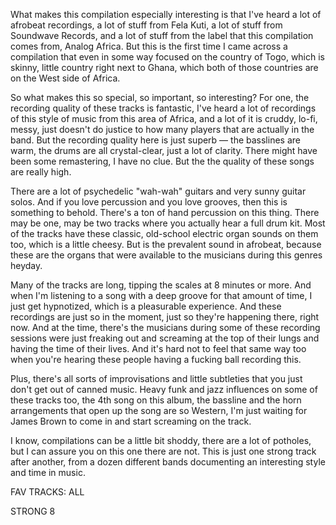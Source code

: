 What makes this compilation especially interesting is that I've heard a lot of afrobeat recordings, a lot of stuff from Fela Kuti, a lot of stuff from Soundwave Records, and a lot of stuff from the label that this compilation comes from, Analog Africa. But this is the first time I came across a compilation that even in some way focused on the country of Togo, which is skinny, little country right next to Ghana, which both of those countries are on the West side of Africa.

So what makes this so special, so important, so interesting? For one, the recording quality of these tracks is fantastic, I've heard a lot of recordings of this style of music from this area of Africa, and a lot of it is cruddy, lo-fi, messy, just doesn't do justice to how many players that are actually in the band. But the recording quality here is just superb — the basslines are warm, the drums are all crystal-clear, just a lot of clarity. There might have been some remastering, I have no clue. But the the quality of these songs are really high.

There are a lot of psychedelic "wah-wah" guitars and very sunny guitar solos. And if you love percussion and you love grooves, then this is something to behold. There's a ton of hand percussion on this thing. There may be one, may be two tracks where you actually hear a full drum kit. Most of the tracks have these classic, old-school electric organ sounds on them too, which is a little cheesy. But is the prevalent sound in afrobeat, because these are the organs that were available to the musicians during this genres heyday.

Many of the tracks are long, tipping the scales at 8 minutes or more. And when I'm listening to a song with a deep groove for that amount of time, I just get hypnotized, which is a pleasurable experience. And these recordings are just so in the moment, just so they're happening there, right now. And at the time, there's the musicians during some of these recording sessions were just freaking out and screaming at the top of their lungs and having the time of their lives. And it's hard not to feel that same way too when you're hearing these people having a fucking ball recording this.

Plus, there's all sorts of improvisations and little subtleties that you just don't get out of canned music. Heavy funk and jazz influences on some of these tracks too, the 4th song on this album, the bassline and the horn arrangements that open up the song are so Western, I'm just waiting for James Brown to come in and start screaming on the track.

I know, compilations can be a little bit shoddy, there are a lot of potholes, but I can assure you on this one there are not. This is just one strong track after another, from a dozen different bands documenting an interesting style and time in music.

FAV TRACKS: ALL

STRONG 8
